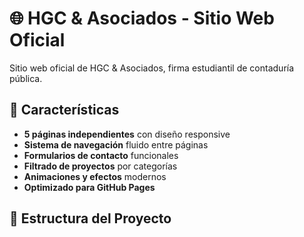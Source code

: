# 🌐 HGC & Asociados - Sitio Web Oficial

Sitio web oficial de HGC & Asociados, firma estudiantil de contaduría pública.

## 🚀 Características

- **5 páginas independientes** con diseño responsive
- **Sistema de navegación** fluido entre páginas
- **Formularios de contacto** funcionales
- **Filtrado de proyectos** por categorías
- **Animaciones y efectos** modernos
- **Optimizado para GitHub Pages**

## 📂 Estructura del Proyecto
